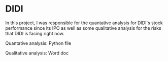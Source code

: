 # DIDI 

In this project, I was responsible for the quantative analysis for DIDI's stock performance since its IPO as well as some qualitative analysis for the risks that DIDI is facing right now.

Quantative analysis: Python file  

Qualitative analysis: Word doc
